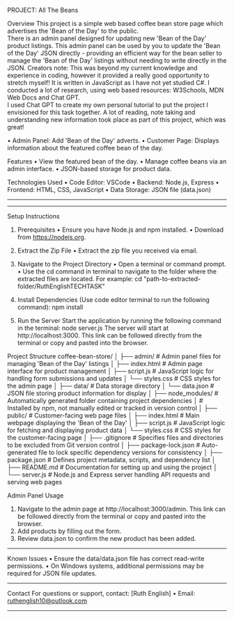 PROJECT:  All The Beans

Overview
This project is a simple web based coffee bean store page which advertises the 'Bean of the Day' to the public.  
There is an admin panel designed for updating new 'Bean of the Day' product listings.  This admin panel can be used 
by you to update the 'Bean of the Day' JSON directly - providing an efficient way for the bean seller to manage the 
'Bean of the Day' listings without needing to write directly in the JSON.
Creators note:  This was beyond my current knowledge and experience in coding, however it provided a really good
opportunity to stretch myself!  It is written in JavaScript as I have not yet studied C#.  I conducted a lot of research, 
using web based resources:  W3Schools, MDN Web Docs and Chat GPT.  
I used Chat GPT to create my own personal tutorial to put the project I envisioned for this task together.
A lot of reading, note taking and understanding new information took place as part of this project, which was great!

•	Admin Panel: Add 'Bean of the Day' adverts.
•	Customer Page: Displays information about the featured coffee bean of the day.

Features
•	View the featured bean of the day.
•	Manage coffee beans via an admin interface.
•	JSON-based storage for product data.

Technologies Used
•	Code Editor:  VSCode
•	Backend: Node.js, Express
•	Frontend: HTML, CSS, JavaScript
•	Data Storage: JSON file (data.json)
__________________
______________________
Setup Instructions

1. Prerequisites
•	Ensure you have Node.js and npm installed.
•	Download from https://nodejs.org.

2. Extract the Zip File
•	Extract the zip file you received via email.

3. Navigate to the Project Directory
•	Open a terminal or command prompt.
•	Use the cd command in terminal to navigate to the folder where the extracted files are located. For example:
    cd "path-to-extracted-folder/RuthEnglishTECHTASK"

4. Install Dependencies (Use code editor terminal to run the following command):
npm install

5. Run the Server
Start the application by running the following command in the terminal:
node server.js
The server will start at http://localhost:3000.  This link can be followed directly from the terminal or copy and pasted into the browser.

Project Structure
coffee-bean-store/
│
├── admin/               # Admin panel files for managing 'Bean of the Day' listings
│   ├── index.html       # Admin page interface for product management
│   ├── script.js        # JavaScript logic for handling form submissions and updates
│   └── styles.css       # CSS styles for the admin page
│
├── data/                # Data storage directory
│   └── data.json        # JSON file storing product information for display
│
├── node_modules/        # Automatically generated folder containing project dependencies
│                         # Installed by npm, not manually edited or tracked in version control
│
├── public/              # Customer-facing web page files
│   ├── index.html       # Main webpage displaying the 'Bean of the Day'
│   ├── script.js        # JavaScript logic for fetching and displaying product data
│   └── styles.css       # CSS styles for the customer-facing page
│
├── .gitignore            # Specifies files and directories to be excluded from Git version control
│
├── package-lock.json     # Auto-generated file to lock specific dependency versions for consistency
│
├── package.json          # Defines project metadata, scripts, and dependency list
│
├── README.md             # Documentation for setting up and using the project
│
└── server.js             # Node.js and Express server handling API requests and serving web pages
      

Admin Panel Usage
1.	Navigate to the admin page at http://localhost:3000/admin.  This link can be followed directly from the terminal or copy and pasted into the browser.
2.	Add products by filling out the form.
3.  Review data.json to confirm the new product has been added.
________________________________________
Known Issues
•	Ensure the data/data.json file has correct read-write permissions.
•	On Windows systems, additional permissions may be required for JSON file updates.
________________________________________
Contact
For questions or support, contact:
[Ruth English]
•	Email: ruthenglish10@outlook.com
________________________________________


